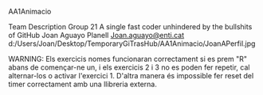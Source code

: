 AA1Animacio

Team Description
Group 21
A single fast coder unhindered by the bullshits of GitHub
Joan Aguayo Planell
Joan.aguayo@enti.cat
d:/Users/Joan/Desktop/TemporaryGiTrasHub/AA1Animacio/JoanAPerfil.jpg

WARNING: Els exercicis nomes funcionaran correctament si es prem "R" abans de començar-ne un, i els exercicis 2 i 3 no es poden fer repetir, cal alternar-los o activar l'exercici 1. D'altra manera és impossible fer reset del timer correctament amb una llibreria externa.